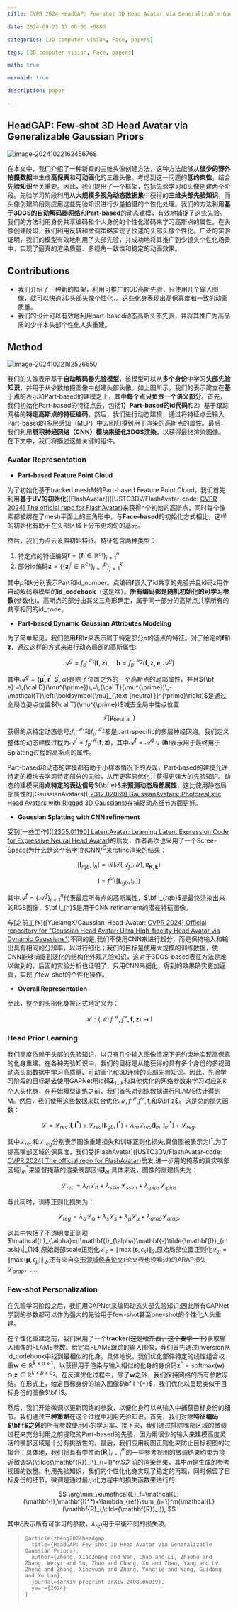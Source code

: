 ```yaml
---
title: CVPR 2024 HeadGAP: Few-shot 3D Head Avatar via Generalizable Gaussian Priors

date: 2024-09-23 17:00:00 +0800

categories: [3D computer vision, Face, papers]

tags: [3D computer vision, Face, papers]

math: true

mermaid: true

description: paper

---
```


## HeadGAP: Few-shot 3D Head Avatar via Generalizable Gaussian Priors

![image-20241022162456768](/imgs/3dv/3dv9/image-20241022162456768.png)

在本文中，我们介绍了一种新颖的三维头像创建方法，这种方法能够从**很少的野外拍摄数据**中生成**高保真**和**可动画化**的三维头像。考虑到这一问题的**低约束性**，结合**先验知识**至关重要。因此，我们提出了一个框架，包括先验学习和头像创建两个阶段。先验学习阶段利用从**大规模多视角动态数据集**中获得的**三维头部先验知识**，而头像创建阶段则应用这些先验知识进行少量拍摄的个性化处理。我们的方法利用**基于3DGS的自动解码器网络**和**Part-based**的动态建模，有效地捕捉了这些先验。我们的方法利用身份共享编码和个人身份的个性化潜码来学习高斯点的属性。在头像创建阶段，我们利用反转和微调策略实现了快速的头部头像个性化。广泛的实验证明，我们的模型有效地利用了头部先验，并成功地将其推广到少镜头个性化场景中，实现了逼真的渲染质量、多视角一致性和稳定的动画效果。

## Contributions

* 我们介绍了一种新的框架，利用可推广的3D高斯先验，只使用几个输入图像，就可以快速3D头部头像个性化，。这些化身表现出高保真度和一致的动画质量。
* 我们的设计可以有效地利用part-based动态高斯头部先验，并将其推广为高品质的少样本头部个性化人头重建。

## Method

![image-20241022182526650](/imgs/3dv/3dv9/Pipline.png)

我们的头像表示基于**自动解码器先验模型**，该模型可以从**多个身份**中学习**头部先验知识**，并用于从少数拍摄图像中创建头部头像。如上图所示，我们的表示建立在**基于点**的表示和Part-based的建模之上，其中**每个点只负责一个语义部分**。首先，我们初始化Part-based的特征点云，包括**1）Part-based的id代码**和2）基于跟踪网格的**特定高斯点的特征编码**。然后，我们进行动态建模，通过将特征点云输入Part-based的多层感知（MLP）中去回归得到用于渲染的高斯点的属性。最后，我们利用**卷积神经网络（CNN）模块来细化3DGS渲染**，以获得最终渲染图像。在下文中，我们将描述这些关键的组件。

### Avatar Representation

* **Part-based Feature Point Cloud**

为了初始化基于tracked mesh$M$的Part-based Feature Point Cloud，我们首先利用**基于UV的初始化**[[FlashAvatar]]([USTC3DV/FlashAvatar-code: [CVPR 2024\] The official repo for FlashAvatar](https://github.com/USTC3DV/FlashAvatar-code))来获得n个初始的高斯点，同时每个像素都被绑在了mesh平面上的三角形中，与**Face-based**的初始化方式相比，这样的初始化有助于在头部区域上分布更均匀的基元。

然后，我们为点云设置初始特征。特征包含两种类型：

1. 特定点的特征编码$\mathbf{f}=\left\{\mathbf{f}_{i} \in \mathbb{R}^{c_{1}}\right\}_{i=1}^{n}$
2. 部分id编码$\mathbf{z}=\left\{\left\{\mathbf{z}_{j}^{l} \in \mathbb{R}^{c_{2}}\right\}_{l=1}^{p}\right\}_{j=1}^{k}$

其中$p$和$k$分别表示Part和id_number。点编码$\mathbf f$嵌入了id共享的先验并且id码$\mathbf z$用作自动解码器模型的**id_codebook**（~~这是啥~~）。**所有编码都是随机初始化的可学习参数**(参数化)。高斯点的部分由其父三角形确定，属于同一部分的高斯点共享所有的共享相同的id_code。

* **Part-based Dynamic Gaussian Attributes Modeling**

为了简单起见，我们使用$\mathbf f$和$\mathbf z$来表示属于特定部分$p$的逐点的特征。对于给定的$\mathbf f$和$\mathbf z$，通过这样的方式来进行动态局部的高斯属性:


$$
\mathcal{A}^g=f_p^{\mathcal{M}_1}(\mathbf{f},\mathbf{z}),\quad\mathbf{h}=f_p^{\mathcal{M}_2}(\mathbf{f},\mathbf{z},\mathbf{e},\mathcal{A}^g)
$$


其中$\mathcal{A}^g=\{\boldsymbol{\mu}^{\prime},\mathbf{r}^{\prime},\mathbf{S}^{\prime},\alpha\}$是除了位置之外的一个高斯点的局部属性，并且${\bf e}:=\,{\cal D}(\mu^{\prime})\,=\,{\cal T}(\mu^{\prime})\,-\mathcal{T}\left(\boldsymbol{\mu}_{\text {neutral }}^{\prime}\right)$是通过全局位姿点位置${\cal T}(\mu^{\prime})$减去全局中性点位置$$\mathcal{T}\left(\boldsymbol{\mu}_{\text {neutral }}^{\prime}\right)$$获得的点特定动态信号;$f_p^{\mathcal{M}_1}$和$f_p^{\mathcal{M}_2}$都是part-specific的多层神经网络。我们定义整体的动态建模过程为$\mathcal{A}^f=f_p^{\mathcal{M}}(\mathbf{f}, \mathbf{z})$，其中$\mathcal{A}^f=\mathcal{A}^g \cup\{\mathbf{h}\}$表示用于最终用于Splatting过程的高斯点的属性。

Part-based和动态的建模都有助于小样本情况下的表现，Part-based的建模允许特定的模块去学习特定部分的先验，从而更容易优化并获得更强大的先验知识。动态的建模采用**点特定的表达信号**${\bf e}$来**预测动态局部属性**，这比使用静态局部属性的[GaussianAvatars]([[2312.02069\] GaussianAvatars: Photorealistic Head Avatars with Rigged 3D Gaussians](https://arxiv.org/abs/2312.02069))在捕捉动态细节方面更好。

* **Gaussian Splatting with CNN refinement**

受到[一些工作]([[2305.01190\] LatentAvatar: Learning Latent Expression Code for Expressive Neural Head Avatar](https://arxiv.org/abs/2305.01190))的启发，作者再次也采用了一个Scree-Space(~~为什么是这个名字~~)的CNN$f^{C}$来refine渲染的结果：


$$
\left[\mathbf{I}_{r g b}, \mathbf{I}_h\right]=\mathcal{R}\left(\mathcal{T}\left(\mathcal{A}_f, \mathcal{M}\right), \pi_{\mathbf{K}, \mathbf{E}}\right)
$$

$$
\mathbf{I}=f^{\mathcal{C}}\left(\left[\mathbf{I}_{r g b}, \mathbf{I}_h\right]\right)
$$



其中$\mathcal{A}^f=\left\{\mathcal{A}_i^f\right\}_{i=1}^n$代表最后所有点的高斯属性，$\bf I_{rgb}$是最终渲染出来的RGB图像，$\bf I_{h}$是用于CNN refinement的潜在特征图像。

与[之前工作]([YuelangX/Gaussian-Head-Avatar: [CVPR 2024\] Official repository for "Gaussian Head Avatar: Ultra High-fidelity Head Avatar via Dynamic Gaussians"](https://github.com/YuelangX/Gaussian-Head-Avatar))不同的是,我们不使用CNN来进行超分，而是保持输入和输出具有相同的分辨率，以进行细化；我们的目标是使用大规模的训练数据，使CNN能够捕捉到泛化的结构化外观先验知识，这对于3DGS-based表征方法是难以做到的，后面的实验分析也证明了，只用CNN来细化，得到的效果确实更加逼真，实现了few-shot的个性化操作。

* **Overall Representation**

至此，整个的头部化身被正式地定义为：


$$
\mathcal{H}:\left(\mathcal{M} ; f^{\mathcal{M}}, f^{\mathcal{C}}, \mathbf{f}, \mathbf{z}\right) \mapsto \mathbf{I}
$$



### Head Prior Learning

我们高度依赖于头部的先验知识，以只有几个输入图像情况下无约束地实现高保真的化身重建。在各种先验知识中，我们的目标是从能获得的具有多个身份的多视图动态头部数据中学习高质量、可动画化和3D连续的头部先验知识。因此，先验学习阶段的目标是去使用GAPNet用id码$\mathbf{Z}_{1 \ldots k}$和其他优化的网络参数来学习对应的$k$个人头化身，在开始模型训练之前，我们首先对训练数据进行FLAME估计得到$\text{M}$。然后，我们使用这些数据来联合优化$\mathcal{M}, f^{\mathcal{M}},$$f^{\mathcal{C}},\mathrm{f},$和$\bf z$。这是总的损失函数：


$$
\mathcal{L}=\mathcal{L}_{rec}(\mathbf{I},\mathbf{I}^{*})+\mathcal{L}_{rec}(\mathbf{I}_{rgb},\mathbf{I}^{*})+\lambda_{m}\mathcal{L}_{rec}(\mathbf{I}_{m},\mathbf{I}_{m}^{*})+\mathcal{L}_{reg},
$$


其中$\mathcal{L}_{rec}$和$\mathcal{L}_{reg}$分别表示图像重建损失和训练正则化损失,真值图被表示为$\mathbf{I}^{*}$,为了提高嘴部区域的保真度，我们受[FlashAvatar]([USTC3DV/FlashAvatar-code: [CVPR 2024\] The official repo for FlashAvatar](https://github.com/USTC3DV/FlashAvatar-code))启发,进一步用的掩蔽的真实嘴部区域$\mathbf{I}_{m}^{*}$来监督掩蔽的渲染嘴部区域$\mathbf{I}_{m}$;具体来说，图像的重建损失为：


$$
\mathcal{L}_{rec}=\lambda_{l1}\mathcal{L}_{l1}+\lambda_{ssim}\mathcal{L}_{ssim}+\lambda_{lpips}\mathcal{L}_{lpips}
$$


与此同时，训练正则化损失为：


$$
\mathcal{L}_{reg}=\lambda_{\alpha}\mathcal{L}_{\alpha}+\lambda_{s}\mathcal{L}_{s}+\lambda_{\mu}\mathcal{L}_{\mu}+\lambda_{arap}\mathcal{L}_{arap},
$$


这其中包括了不透明度正则项$\mathcal{L}_{\alpha}=\|\mathbf{I}_{\alpha}\mathbf{-}\tilde{\mathbf{I}}_{mask}\|_{1}$,原始局部scale正则化$\mathcal{L}_s=\|\max(\mathbf{s},\epsilon_s)\|_2$,原始局部位置正则化$\mathcal{L}_\mu=\|\max(\boldsymbol{\mu},\epsilon_\mu)\|_2$,还有来自[变形领域经典论文]([igl.ethz.ch/projects/ARAP/arap_web.pdf](https://igl.ethz.ch/projects/ARAP/arap_web.pdf))(~~论文我也没看过~~)的ARAP损失$\mathcal{L}_{arap}$，....

### Few-shot Personalization

在先验学习阶段之后，我们用GAPNet来编码动态头部先验知识;因此所有GAPNet学到的参数都可以作为强大的先验用于few-shot甚至one-shot的个性化人头重建。

在个性化重建之前，我们采用了一个**tracker**(~~这是啥东西，这个要学一下~~)获取输入图像的FLAME参数。给定具FLAME跟踪的输入图像，我们首先通过inversion从id_codebook中找到最相似的化身。具体地说，我们优化部件特定的线性组合权重$\textbf{w}\in\mathbb{R}^{\tilde{k}\times p\times1}$，以获得用于渲染与输入相似的化身的身份码$\mathbf{z}^{*} = \mathrm{softmax}(\mathbf{w})\odot\mathbf{z} \in \mathbb{R}^{k\times p\times c_{2}}$。在反演优化过程中，除了$\mathbf{w}$之外，我们保持网络的所有参数冻结。在形式上，给定目标身份的输入图像$\bf I ^{*}$，我们优化以呈现类似于目标身份的图像$\bf I$。

然后，我们开始微调以更新网络的参数，以便化身可以从输入中捕获目标身份的细节。我们通过**三种策略**在这个过程中利用先验知识。首先，我们对除**特征编码$\bf f$之外**的所有参数使用小的学习率。接下来，我们通过排除嘴部区域的微调过程来充分利用之前提取的Part-based的先验，因为用很少的输入来建模高度灵活的嘴部区域是十分有挑战性的。最后，我们应用视图正则化来防止目标视图的过拟合：具体地，我们将具有中性面$\{\mathbf{R}_i\}_{i=1}^m$的一些参考视图的微调结果约束为接近微调$\{\tilde{\mathbf{R}}_i\}_{i=1}^m$之前的渲染结果，其中$m$是生成的参考视图的数量。利用先验知识，我们的个性化化身实现了稳定的再现，同时保留了目标身份的细节。微调是通过最小化方程中的损失函数来进行的:


$$
\arg\min_\xi\mathcal{L}_f=\mathcal{L}(\mathbf{I},\mathbf{I}^*)+\lambda_{ref}\sum_{i=1}^m(\mathcal{L}(\mathbf{R}_i,\tilde{\mathbf{R}}_i)),
$$

其中$\xi$表示所有可学习的参数，$\lambda_{ref}$用于平衡不同的损失项。



> ```
> @article{zheng2024headgap,
>   title={HeadGAP: Few-shot 3D Head Avatar via Generalizable Gaussian Priors},
>   author={Zheng, Xiaozheng and Wen, Chao and Li, Zhaohu and Zhang, Weiyi and Su, Zhuo and Chang, Xu and Zhao, Yang and Lv, Zheng and Zhang, Xiaoyuan and Zhang, Yongjie and Wang, Guidong and Xu Lan},
>   journal={arXiv preprint arXiv:2408.06019},
>   year={2024}
> }
>     
> ```

